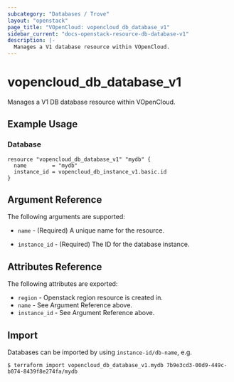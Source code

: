 ```yaml
---
subcategory: "Databases / Trove"
layout: "openstack"
page_title: "VOpenCloud: vopencloud_db_database_v1"
sidebar_current: "docs-openstack-resource-db-database-v1"
description: |-
  Manages a V1 database resource within VOpenCloud.
---
```


# vopencloud\_db\_database\_v1

Manages a V1 DB database resource within VOpenCloud.

## Example Usage

### Database

```hcl
resource "vopencloud_db_database_v1" "mydb" {
  name        = "mydb"
  instance_id = vopencloud_db_instance_v1.basic.id
}
```

## Argument Reference

The following arguments are supported:

* `name` - (Required) A unique name for the resource.

* `instance_id` - (Required) The ID for the database instance.

## Attributes Reference

The following attributes are exported:

* `region` - Openstack region resource is created in.
* `name` - See Argument Reference above.
* `instance_id` - See Argument Reference above.

## Import

Databases can be imported by using `instance-id/db-name`, e.g.

```
$ terraform import vopencloud_db_database_v1.mydb 7b9e3cd3-00d9-449c-b074-8439f8e274fa/mydb
```
